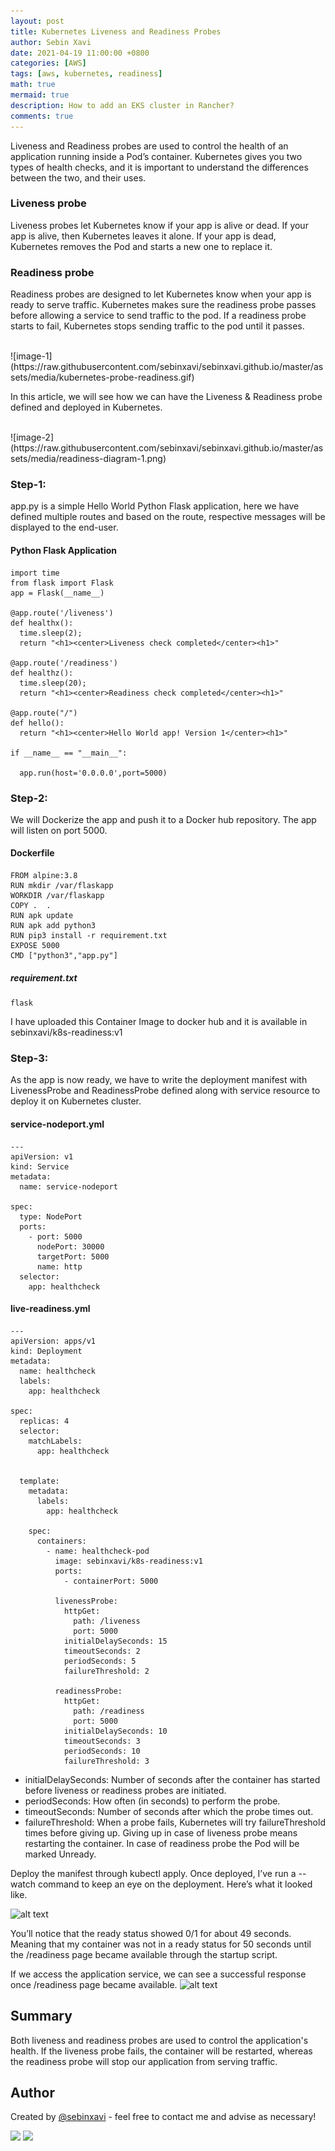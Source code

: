 ```yaml
---
layout: post
title: Kubernetes Liveness and Readiness Probes
author: Sebin Xavi
date: 2021-04-19 11:00:00 +0800
categories: [AWS]
tags: [aws, kubernetes, readiness]
math: true
mermaid: true
description: How to add an EKS cluster in Rancher?
comments: true
---
```


Liveness and Readiness probes are used to control the health of an application running inside a Pod’s container. Kubernetes gives you two types of health checks, and it is important to understand the differences between the two, and their uses.


### Liveness probe
Liveness probes let Kubernetes know if your app is alive or dead. If your app is alive, then Kubernetes leaves it alone. If your app is dead, Kubernetes removes the Pod and starts a new one to replace it.

### Readiness probe
Readiness probes are designed to let Kubernetes know when your app is ready to serve traffic. Kubernetes makes sure the readiness probe passes before allowing a service to send traffic to the pod. If a readiness probe starts to fail, Kubernetes stops sending traffic to the pod until it passes.

<br>
![image-1](https://raw.githubusercontent.com/sebinxavi/sebinxavi.github.io/master/assets/media/kubernetes-probe-readiness.gif)
<br>

In this article, we will see how we can have the Liveness & Readiness probe defined and deployed in Kubernetes.

<br>
![image-2](https://raw.githubusercontent.com/sebinxavi/sebinxavi.github.io/master/assets/media/readiness-diagram-1.png)
<br>

### Step-1: 
app.py is a simple Hello World Python Flask application, here we have defined multiple routes and based on the route, respective messages will be displayed to the end-user.

#### Python Flask Application

~~~
import time
from flask import Flask
app = Flask(__name__)

@app.route('/liveness')
def healthx():
  time.sleep(2);
  return "<h1><center>Liveness check completed</center><h1>"
  
@app.route('/readiness')
def healthz():
  time.sleep(20);
  return "<h1><center>Readiness check completed</center><h1>"
  
@app.route("/")
def hello():
  return "<h1><center>Hello World app! Version 1</center><h1>"

if __name__ == "__main__":

  app.run(host='0.0.0.0',port=5000)
~~~

### Step-2: 
We will Dockerize the app and push it to a Docker hub repository. The app will listen on port 5000.

#### Dockerfile
~~~
FROM alpine:3.8
RUN mkdir /var/flaskapp
WORKDIR /var/flaskapp
COPY .  .
RUN apk update
RUN apk add python3
RUN pip3 install -r requirement.txt
EXPOSE 5000 
CMD ["python3","app.py"]
~~~

##### requirement.txt
~~~
flask
~~~

I have uploaded this Container Image to docker hub and it is available in sebinxavi/k8s-readiness:v1

### Step-3:
As the app is now ready, we have to write the deployment manifest with LivenessProbe and ReadinessProbe defined along with service resource to deploy it on Kubernetes cluster.  

#### service-nodeport.yml

~~~
---
apiVersion: v1
kind: Service
metadata:
  name: service-nodeport

spec:
  type: NodePort
  ports:
    - port: 5000
      nodePort: 30000
      targetPort: 5000
      name: http
  selector:
    app: healthcheck
~~~


#### live-readiness.yml

~~~
---
apiVersion: apps/v1
kind: Deployment
metadata:
  name: healthcheck
  labels:
    app: healthcheck
	
spec:
  replicas: 4
  selector:
    matchLabels:
      app: healthcheck


  template:
    metadata:
      labels:
        app: healthcheck
            
    spec:
      containers:
        - name: healthcheck-pod
          image: sebinxavi/k8s-readiness:v1
          ports:
            - containerPort: 5000
		  
		  livenessProbe:
            httpGet:
              path: /liveness
              port: 5000
            initialDelaySeconds: 15
            timeoutSeconds: 2
            periodSeconds: 5
            failureThreshold: 2
            
          readinessProbe:
            httpGet:
              path: /readiness
              port: 5000
            initialDelaySeconds: 10
            timeoutSeconds: 3
            periodSeconds: 10
            failureThreshold: 3
~~~


- initialDelaySeconds: Number of seconds after the container has started before liveness or readiness probes are initiated.
- periodSeconds: How often (in seconds) to perform the probe. 
- timeoutSeconds: Number of seconds after which the probe times out. 
- failureThreshold: When a probe fails, Kubernetes will try failureThreshold times before giving up. Giving up in case of liveness probe means restarting the container. In case of readiness probe the Pod will be marked Unready.

Deploy the manifest through kubectl apply. Once deployed, I’ve run a --watch command to keep an eye on the deployment. Here’s what it looked like.

![alt text](https://i.ibb.co/61fMsC6/pod-status.png)

You’ll notice that the ready status showed 0/1 for about 49 seconds. Meaning that my container was not in a ready status for 50 seconds until the /readiness page became available through the startup script.

If we access the application service, we can see a successful response once /readiness page became available.
![alt text](https://i.ibb.co/7rfdBwW/app-browser.png)

## Summary

Both liveness and readiness probes are used to control the application's health. If the liveness probe fails, the container will be restarted, whereas the readiness probe will stop our application from serving traffic.

## Author
Created by [@sebinxavi](https://www.linkedin.com/in/sebinxavi/) - feel free to contact me and advise as necessary!

<a href="mailto:sebin.xavi1@gmail.com"><img src="https://img.shields.io/badge/-sebin.xavi1@gmail.com-D14836?style=flat&logo=Gmail&logoColor=white"/></a>
<a href="https://www.linkedin.com/in/sebinxavi"><img src="https://img.shields.io/badge/-Linkedin-blue"/></a>

